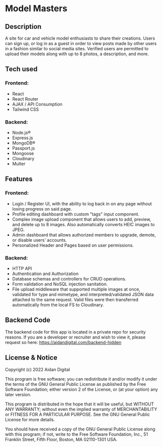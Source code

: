 # Model Masters

## Description
A site for car and vehicle model enthusiasts to share their creations. Users can sign up, or log in as a guest in order to view posts made by other users in a fashion similar to social media sites. Verified users are permitted to upload their models along with up to 8 photos, a description, and more.

## Tech used
### Frontend:
* React
* React Router
* AJAX / API Consumption
* Tailwind CSS
### Backend:
* Node.js®
* Express.js
* MongoDB®
* Passport.js
* Mongoose
* Cloudinary
* Multer

## Features
### Frontend:
* Login / Register UI, with the ability to log back in on any page without losing progress on said page.
* Profile editing dashboard with custom "tags" input component.
* Complex image upload component that allows users to add, preview, and delete up to 8 images. Also automatically converts HEIC images to JPEG.
* Admin dashboard that allows authorized members to upgrade, demote, or disable users' accounts.
* Personalized Header and Pages based on user permissions.
### Backend:
* HTTP API
* Authentication and Authorization
* Database schemas and controllers for CRUD operations.
* Form validation and NoSQL injection sanitation.
* File upload middleware that supported multiple images at once, validated for type and mimetype, and interpreted/validated JSON data attached to the same request. Valid files were then transferred automatically from the local FS to Cloudinary.

## Backend Code
The backend code for this app is located in a private repo for security reasons. If you are a developer or recruiter and wish to view it, please request so here: https://aidandigital.com/backend-hidden

## License & Notice
Copyright (c) 2022 Aidan Digital

This program is free software; you can redistribute it and/or modify
it under the terms of the GNU General Public License as published by
the Free Software Foundation; either version 2 of the License, or
(at your option) any later version.

This program is distributed in the hope that it will be useful,
but WITHOUT ANY WARRANTY; without even the implied warranty of
MERCHANTABILITY or FITNESS FOR A PARTICULAR PURPOSE.  See the
GNU General Public License for more details.

You should have received a copy of the GNU General Public License along
with this program; if not, write to the Free Software Foundation, Inc.,
51 Franklin Street, Fifth Floor, Boston, MA 02110-1301 USA.